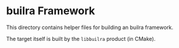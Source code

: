 # builra Framework

This directory contains helper files for building an builra framework.

The target itself is built by the `libbuilra` product (in CMake).

